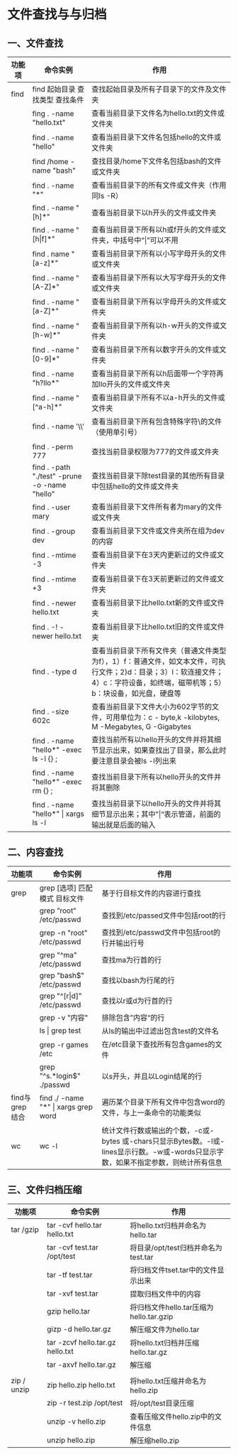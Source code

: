 # 文件查找与与归档

## 一、文件查找

| 功能项 | 命令实例                                      | 作用                                                         |
| ------ | --------------------------------------------- | ------------------------------------------------------------ |
| find   | find 起始目录 查找类型 查找条件               | 查找起始目录及所有子目录下的文件及文件夹                     |
|        | fing . -name "hello.txt"                      | 查看当前目录下文件名为hello.txt的文件或文件夹                |
|        | find . -name "hello"                          | 查看当前目录下文件名包括hello的文件或文件夹                  |
|        | find /home -name "bash"                       | 查找目录/home下文件名包括bash的文件或文件夹                  |
|        | find . -name "*"                              | 查看当前目录下的所有文件或文件夹（作用同ls -R）              |
|        | find . -name "[h]*"                           | 查看当前目录下以h开头的文件或文件夹                          |
|        | find . -name "[h\|f]*"                        | 查看当前目录下所有以h或f开头的文件或文件夹，中括号中“\|”可以不用 |
|        | find . name "[a-z]*"                          | 查看当前目录下所有以小写字母开头的文件或文件夹               |
|        | find . -name "[A-Z]*"                         | 查看当前目录下所有以大写字母开头的文件或文件夹               |
|        | find . -name "[a-Z]*"                         | 查看当前目录下所有以字母开头的文件或文件夹                   |
|        | find . -name "[h-w]*"                         | 查看当前目录下所有以h-w开头的文件或文件夹                    |
|        | find . -name "[0-9]*"                         | 查看当前目录下所有以数字开头的文件或文件夹                   |
|        | find . -name "h?llo*"                         | 查看当前目录下所有以h后面带一个字符再加llo开头的文件或文件夹 |
|        | find . -name "\[^a-h]*"                       | 查看当前目录下所有不以a-h开头的文件或文件夹                  |
|        | find . -name '\\\\'                           | 查看当前目录下所有包含特殊字符\的文件（使用单引号）          |
|        |                                               |                                                              |
|        | find . -perm 777                              | 查找当前目录权限为777的文件或文件夹                          |
|        | find . -path "./test" -prune -o -name "hello" | 查找当前目录下除test目录的其他所有目录中包括hello的文件或文件夹 |
|        | find . -user mary                             | 查看当前目录下文件所有者为mary的文件或文件夹                 |
|        | find . -group dev                             | 查看当前目录下文件或文件夹所在组为dev的内容                  |
|        | find . -mtime -3                              | 查看当前目录下在3天内更新过的文件或文件夹                    |
|        | find . -mtime +3                              | 查看当前目录下在3天前更新过的文件或文件夹                    |
|        | find . -newer hello.txt                       | 查看当前目录下比hello.txt新的文件或文件夹                    |
|        | find . -! -newer hello.txt                    | 查看当前目录下比hello.txt旧的文件或文件夹                    |
|        | find . -type d                                | 查看当前目录下所有文件夹（普通文件类型为f），1）f：普通文件，如文本文件，可执行文件；2)d：目录；3）l：软连接文件；4）c：字符设备，如终端，磁带机等；5）b：块设备，如光盘，硬盘等 |
|        | find . -size 602c                             | 查看当前目录下文件大小为602字节的文件，可用单位为：c - byte,k -kilobytes, M -Megabytes, G -Gigabytes |
|        | find . -name "hello*" -exec ls -l {} \;       | 查找当前所有以hello开头的文件并将其细节显示出来，如果查找出了目录，那么此时要注意目录会被ls -l列出来 |
|        | find . -name "hello*" -exec rm {} \;          | 查找当前目录下所有以hello开头的文件并将其删除                |
|        | find . -name "hello*" \| xargs ls -l          | 查找当前目录下以hello开头的文件并将其细节显示出来；其中”\|“表示管道，前面的输出就是后面的输入 |

## 二、内容查找

| 功能项         | 命令实例                             | 作用                                                         |
| -------------- | ------------------------------------ | ------------------------------------------------------------ |
| grep           | grep [选项] 匹配模式 目标文件        | 基于行目标文件的内容进行查找                                 |
|                | grep ”root“ /etc/passwd              | 查找到/etc/passed文件中包括root的行                          |
|                | grep -n "root" /etc/passwd           | 查找到/etc/passwd文件中包括root的行并输出行号                |
|                | grep "^ma" /etc/passwd               | 查找ma为行首的行                                             |
|                | grep "bash$" /etc/passwd             | 查找以bash为行尾的行                                         |
|                | grep "^[r\|d]" /etc/passwd           | 查找以r或d为行首的行                                         |
|                | grep -v "内容"                       | 排除包含”内容“的行                                           |
|                | ls \| grep test                      | 从ls的输出中过滤出包含test的文件名                           |
|                | grep -r games /etc                   | 在/etc目录下查找所有包含games的文件                          |
|                | grep "^s.*login$" ./passwd           | 以s开头，并且以Login结尾的行                                 |
| find与grep结合 | find ./ -name "*" \| xargs grep word | 遍历某个目录下所有文件中包含word的文件，与上一条命令的功能类似 |
| wc             | wc -l                                | 统计文件行数或输出的个数，-c或-bytes 或-chars只显示Bytes数。-l或-lines显示行数。-w或-words只显示字数，如果不指定参数，则统计所有信息 |

## 三、文件归档压缩

| 功能项      | 命令实例                         | 作用                                    |
| ----------- | -------------------------------- | --------------------------------------- |
| tar /gzip   | tar -cvf hello.tar hello.txt     | 将hello.txt归档并命名为hello.tar        |
|             | tar -cvf test.tar /opt/test      | 将目录/opt/test归档并命名为test.tar     |
|             | tar -tf test.tar                 | 将归档文件tset.tar中的文件显示出来      |
|             | tar -xvf test.tar                | 提取归档文件中的内容                    |
|             | gzip hello.tar                   | 将归档文件hello.tar压缩为hello.tar.gzip |
|             | gizp -d hello.tar.gz             | 解压缩文件为hello.tar                   |
|             | tar -zcvf hello.tar.gz hello.txt | 将hello.txt归档并压缩hello.tar.gz       |
|             | tar -axvf hello.tar.gz           | 解压缩                                  |
|             |                                  |                                         |
| zip / unzip | zip hello.zip hello.txt          | 将hello.txt压缩并命名为hello.zip        |
|             | zip -r test.zip /opt/test        | 将/opt/test目录压缩                     |
|             | unzip -v hello.zip               | 查看压缩文件hello.zip中的文件信息       |
|             | unzip hello.zip                  | 解压缩hello.zip                         |





